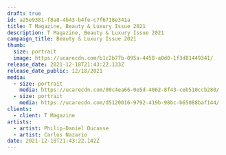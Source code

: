 ```yaml
---
draft: true
id: a25e9381-f8a8-4b43-b4fe-c7f6718e341a
title: T Magazine, Beauty & Luxury Issue 2021
description: T Magazine, Beauty & Luxury Issue 2021
campaign_title: Beauty & Luxury Issue 2021
thumb:
  size: portrait
  image: https://ucarecdn.com/b1c2b77b-095a-4458-a0d0-1f3d81449341/
release_date: 2021-12-18T21:43:22.133Z
release_date_public: 12/18/2021
media:
  - size: portrait
    media: https://ucarecdn.com/00c4ea66-0e5d-4062-8f43-ceb510ccb280/
  - size: portrait
    media: https://ucarecdn.com/d5120016-9792-419b-98bc-b65088baf144/
clients:
  - client: T Magazine
artists:
  - artist: Philip-Daniel Ducasse
  - artist: Carlos Nazario
date: 2021-12-18T21:43:22.142Z
---
```

